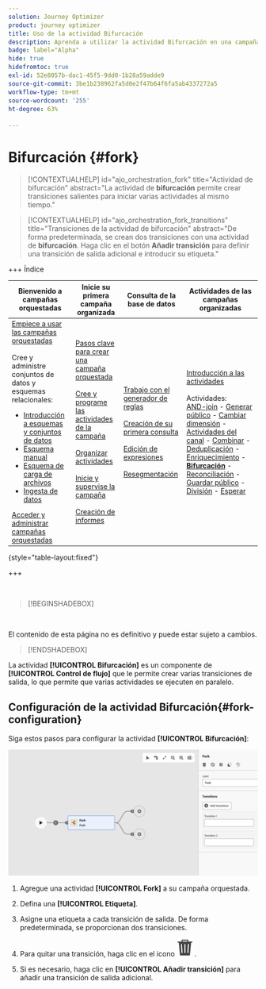 ```yaml
---
solution: Journey Optimizer
product: journey optimizer
title: Uso de la actividad Bifurcación
description: Aprenda a utilizar la actividad Bifurcación en una campaña orquestada
badge: label="Alpha"
hide: true
hidefromtoc: true
exl-id: 52e8057b-dac1-45f5-9dd0-1b28a59adde9
source-git-commit: 3be1b238962fa5d0e2f47b64f6fa5ab4337272a5
workflow-type: tm+mt
source-wordcount: '255'
ht-degree: 63%

---
```


# Bifurcación {#fork}

>[!CONTEXTUALHELP]
>id="ajo_orchestration_fork"
>title="Actividad de bifurcación"
>abstract="La actividad de **bifurcación** permite crear transiciones salientes para iniciar varias actividades al mismo tiempo."

>[!CONTEXTUALHELP]
>id="ajo_orchestration_fork_transitions"
>title="Transiciones de la actividad de bifurcación"
>abstract="De forma predeterminada, se crean dos transiciones con una actividad de **bifurcación**. Haga clic en el botón **Añadir transición** para definir una transición de salida adicional e introducir su etiqueta."

+++ Índice

| Bienvenido a campañas orquestadas | Inicie su primera campaña organizada | Consulta de la base de datos | Actividades de las campañas organizadas |
|---|---|---|---|
| [Empiece a usar las campañas orquestadas](../gs-orchestrated-campaigns.md)<br/><br/>Cree y administre conjuntos de datos y esquemas relacionales:</br> <ul><li>[Introducción a esquemas y conjuntos de datos](../gs-schemas.md)</li><li>[Esquema manual](../manual-schema.md)</li><li>[Esquema de carga de archivos](../file-upload-schema.md)</li><li>[Ingesta de datos](../ingest-data.md)</li></ul>[Acceder y administrar campañas orquestadas](../access-manage-orchestrated-campaigns.md) | [Pasos clave para crear una campaña orquestada](../gs-campaign-creation.md)<br/><br/>[Cree y programe las actividades de la campaña](../create-orchestrated-campaign.md)<br/><br/>[Organizar actividades](../orchestrate-activities.md)<br/><br/>[Inicie y supervise la campaña](../start-monitor-campaigns.md)<br/><br/>[Creación de informes](../reporting-campaigns.md) | [Trabajo con el generador de reglas](../orchestrated-rule-builder.md)<br/><br/>[Creación de su primera consulta](../build-query.md)<br/><br/>[Edición de expresiones](../edit-expressions.md)<br/><br/>[Resegmentación](../retarget.md) | [Introducción a las actividades](about-activities.md)<br/><br/>Actividades:<br/>[AND-join](and-join.md) - [Generar público](build-audience.md) - [Cambiar dimensión](change-dimension.md) - [Actividades del canal](channels.md) - [Combinar](combine.md) - [Deduplicación](deduplication.md) - [Enriquecimiento](enrichment.md) - <b>[Bifurcación](fork.md)</b> - [Reconciliación](reconciliation.md) - [Guardar público](save-audience.md) - [División](split.md) - [Esperar](wait.md) |

{style="table-layout:fixed"}

+++


<br/>

>[!BEGINSHADEBOX]

</br>

El contenido de esta página no es definitivo y puede estar sujeto a cambios.

>[!ENDSHADEBOX]

La actividad **[!UICONTROL Bifurcación]** es un componente de **[!UICONTROL Control de flujo]** que le permite crear varias transiciones de salida, lo que permite que varias actividades se ejecuten en paralelo.

## Configuración de la actividad Bifurcación{#fork-configuration}

Siga estos pasos para configurar la actividad **[!UICONTROL Bifurcación]**:

![](../assets/workflow-fork.png)

1. Agregue una actividad **[!UICONTROL Fork]** a su campaña orquestada.

1. Defina una **[!UICONTROL Etiqueta]**.

1. Asigne una etiqueta a cada transición de salida. De forma predeterminada, se proporcionan dos transiciones.

1. Para quitar una transición, haga clic en el icono ![](../assets/do-not-localize/Smock_Delete_18_N.svg).

1. Si es necesario, haga clic en **[!UICONTROL Añadir transición]** para añadir una transición de salida adicional.
